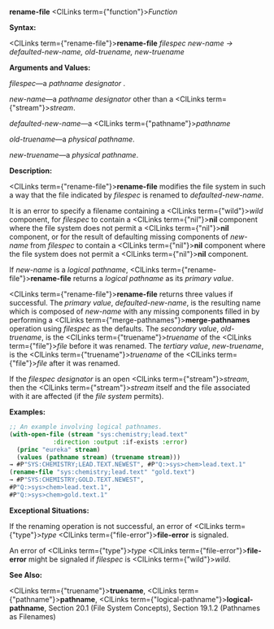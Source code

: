**rename-file** <ClLinks  term={"function"}><i>Function</i></ClLinks> 



**Syntax:** 



<ClLinks  term={"rename-file"}><b>rename-file</b></ClLinks> *filespec new-name → defaulted-new-name, old-truename, new-truename* 



**Arguments and Values:** 



*filespec*—a *pathname designator* . 



*new-name*—a *pathname designator* other than a <ClLinks  term={"stream"}><i>stream</i></ClLinks>. 



*defaulted-new-name*—a <ClLinks  term={"pathname"}><i>pathname</i></ClLinks> 



*old-truename*—a *physical pathname*. 



*new-truename*—a *physical pathname*. 



**Description:** 



<ClLinks  term={"rename-file"}><b>rename-file</b></ClLinks> modifies the file system in such a way that the file indicated by *filespec* is renamed to *defaulted-new-name*. 



It is an error to specify a filename containing a <ClLinks  term={"wild"}><i>wild</i></ClLinks> component, for *filespec* to contain a <ClLinks  term={"nil"}><b>nil</b></ClLinks> component where the file system does not permit a <ClLinks  term={"nil"}><b>nil</b></ClLinks> component, or for the result of defaulting missing components of *new-name* from *filespec* to contain a <ClLinks  term={"nil"}><b>nil</b></ClLinks> component where the file system does not permit a <ClLinks  term={"nil"}><b>nil</b></ClLinks> component. 



If *new-name* is a *logical pathname*, <ClLinks  term={"rename-file"}><b>rename-file</b></ClLinks> returns a *logical pathname* as its *primary value*. 



 



 



<ClLinks  term={"rename-file"}><b>rename-file</b></ClLinks> returns three values if successful. The *primary value*, *defaulted-new-name*, is the resulting name which is composed of *new-name* with any missing components filled in by performing a <ClLinks  term={"merge-pathnames"}><b>merge-pathnames</b></ClLinks> operation using *filespec* as the defaults. The *secondary value*, *old-truename*, is the <ClLinks  term={"truename"}><i>truename</i></ClLinks> of the <ClLinks  term={"file"}><i>file</i></ClLinks> before it was renamed. The *tertiary value*, *new-truename*, is the <ClLinks  term={"truename"}><i>truename</i></ClLinks> of the <ClLinks  term={"file"}><i>file</i></ClLinks> after it was renamed. 



If the *filespec designator* is an open <ClLinks  term={"stream"}><i>stream</i></ClLinks>, then the <ClLinks  term={"stream"}><i>stream</i></ClLinks> itself and the file associated with it are affected (if the *file system* permits). 



**Examples:**
```lisp
;; An example involving logical pathnames. 
(with-open-file (stream "sys:chemistry;lead.text" 
			:direction :output :if-exists :error) 
  (princ "eureka" stream) 
  (values (pathname stream) (truename stream))) 
→ #P"SYS:CHEMISTRY;LEAD.TEXT.NEWEST", #P"Q:>sys>chem>lead.text.1" 
(rename-file "sys:chemistry;lead.text" "gold.text") 
→ #P"SYS:CHEMISTRY;GOLD.TEXT.NEWEST", 
#P"Q:>sys>chem>lead.text.1", 
#P"Q:>sys>chem>gold.text.1" 
```
**Exceptional Situations:** 



If the renaming operation is not successful, an error of <ClLinks  term={"type"}><i>type</i></ClLinks> <ClLinks  term={"file-error"}><b>file-error</b></ClLinks> is signaled. 



An error of <ClLinks  term={"type"}><i>type</i></ClLinks> <ClLinks  term={"file-error"}><b>file-error</b></ClLinks> might be signaled if *filespec* is <ClLinks  term={"wild"}><i>wild</i></ClLinks>. 



**See Also:** 



<ClLinks  term={"truename"}><b>truename</b></ClLinks>, <ClLinks  term={"pathname"}><b>pathname</b></ClLinks>, <ClLinks  term={"logical-pathname"}><b>logical-pathname</b></ClLinks>, Section 20.1 (File System Concepts), Section 19.1.2 (Pathnames as Filenames) 



